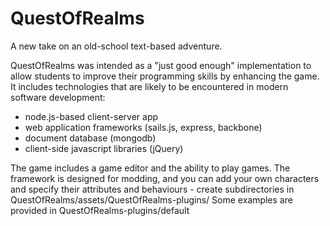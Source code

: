 # QuestOfRealms
A new take on an old-school text-based adventure.

QuestOfRealms was intended as a "just good enough" implementation to allow students to
improve their programming skills by enhancing the game. It includes technologies that
are likely to be encountered in modern software development:
- node.js-based client-server app
- web application frameworks (sails.js, express, backbone)
- document database (mongodb)
- client-side javascript libraries (jQuery)

The game includes a game editor and the ability to play games.
The framework is designed for modding, and you can add your own characters and
specify their attributes and behaviours - create subdirectories in QuestOfRealms/assets/QuestOfRealms-plugins/
Some examples are provided in QuestOfRealms-plugins/default

